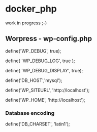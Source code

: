 # docker_php

work in progress ;-)

## Worpress - wp-config.php

define('WP_DEBUG', true);

define( 'WP_DEBUG_LOG', true );

define( 'WP_DEBUG_DISPLAY', true);

define('DB_HOST','mysql');

define('WP_SITEURL', 'http://localhost');

define('WP_HOME', 'http://localhost');

### Database encoding

define('DB_CHARSET', 'latin1');
